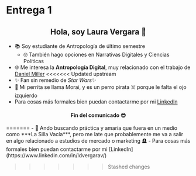 # Entrega 1
<h2 align="center">Hola, soy Laura Vergara 🌈</h2>

- 📚 Soy estudiante de Antropología de último semestre
    -  🤓 También hago opciones en Narrativas Digitales y Ciencias Políticas
- 🌐 Me interesa la **Antropología Digital**, muy relacionado con el trabajo de [Daniel Miller](https://www.ucl.ac.uk/anthropology/people/academic-and-teaching-staff/daniel-miller)
<<<<<<< Updated upstream
- ✨ Fan sin remedio de *Star Wars*✨
- 🐶 Mi perrita se llama Morai, y es un perro pirata ☠️ porque le falta el ojo izquierdo
- Para cosas más formales bien puedan contactarme por mi [LinkedIn](https://www.linkedin.com/in/ldvergarav/)
<h4 align="center">Fin del comunicado 😎</h4>
=======
- 📝 Ando buscando práctica y amaría que fuera en un medio como ***La Silla Vacía***, pero me late que probablemente me va a salir en algo relacionado a estudios de mercado o marketing 🪦
- Para cosas más formales bien puedan contactarme por mi [LinkedIn](https://www.linkedin.com/in/ldvergarav/)

>>>>>>> Stashed changes
